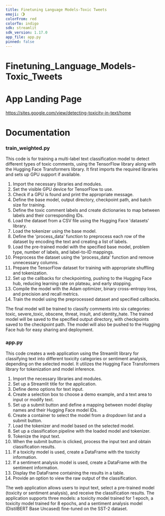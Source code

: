 ```yaml
---
title: Finetuning Language Models-Toxic Tweets
emoji: 🌖
colorFrom: red
colorTo: indigo
sdk: streamlit
sdk_version: 1.17.0
app_file: app.py
pinned: false
---
```


# Finetuning_Language_Models-Toxic_Tweets

# App Landing Page
https://sites.google.com/view/detecting-toxicity-in-text/home

# Documentation
### train_weighted.py
This code is for training a multi-label text classification model to detect different types of toxic comments, using the TensorFlow library along with the Hugging Face Transformers library. It first imports the required libraries and sets up GPU support if available.

1. Import the necessary libraries and modules.
2. Set the visible GPU device for TensorFlow to use.
3. Check if a GPU is found and print the appropriate message.
4. Define the base model, output directory, checkpoint path, and batch size for training.
5. Define the toxic comment labels and create dictionaries to map between labels and their corresponding IDs.
6. Load the dataset from a CSV file using the Hugging Face 'datasets' library.
7. Load the tokenizer using the base model.
8. Define the 'process_data' function to preprocess each row of the dataset by encoding the text and creating a list of labels.
9. Load the pre-trained model with the specified base model, problem type, number of labels, and label-to-ID mappings.
10. Preprocess the dataset using the 'process_data' function and remove unnecessary columns.
11. Prepare the TensorFlow dataset for training with appropriate shuffling and tokenization.
12. Set up the callbacks for checkpointing, pushing to the Hugging Face hub, reducing learning rate on plateau, and early stopping.
13. Compile the model with the Adam optimizer, binary cross-entropy loss, and precision and recall metrics.
14. Train the model using the preprocessed dataset and specified callbacks.

The final model will be trained to classify comments into six categories: toxic, severe_toxic, obscene, threat, insult, and identity_hate. The trained model will be saved to the specified output directory, with checkpoints saved to the checkpoint path. The model will also be pushed to the Hugging Face hub for easy sharing and deployment.

### app.py
This code creates a web application using the Streamlit library for classifying text into different toxicity categories or sentiment analysis, depending on the selected model. It utilizes the Hugging Face Transformers library for tokenization and model inference.

1. Import the necessary libraries and modules.
2. Set up a Streamlit title for the application.
3. Define demo options for text input.
4. Create a selection box to choose a demo example, and a text area to input or modify text.
5. Set up a submit button and define a mapping between model display names and their Hugging Face model IDs.
6. Create a container to select the model from a dropdown list and a submit button.
7. Load the tokenizer and model based on the selected model.
8. Set up a classification pipeline with the loaded model and tokenizer.
9. Tokenize the input text.
10. When the submit button is clicked, process the input text and obtain classification results.
11. If a toxicity model is used, create a DataFrame with the toxicity information.
12. If a sentiment analysis model is used, create a DataFrame with the sentiment information.
13. Display the DataFrame containing the results in a table.
14. Provide an option to view the raw output of the classification.

The web application allows users to input text, select a pre-trained model (toxicity or sentiment analysis), and receive the classification results. The application supports three models: a toxicity model trained for 1 epoch, a toxicity model trained for 8 epochs, and a sentiment analysis model (DistilBERT Base Uncased) fine-tuned on the SST-2 dataset.
